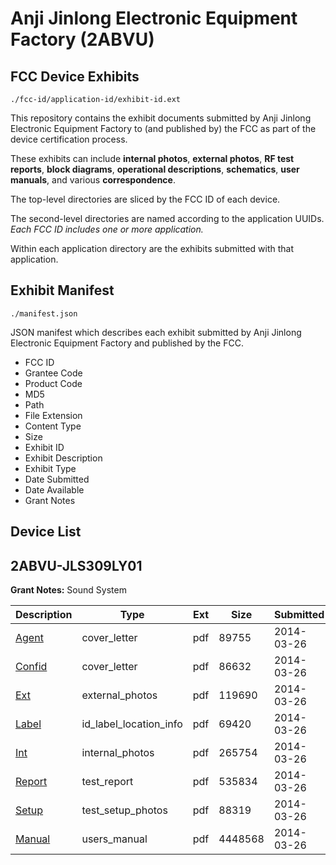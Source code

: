 # Anji Jinlong Electronic Equipment Factory (2ABVU)
## FCC Device Exhibits

```
./fcc-id/application-id/exhibit-id.ext
```

This repository contains the exhibit documents submitted by Anji Jinlong Electronic Equipment Factory to (and published by) the FCC as part of the device certification process.

These exhibits can include **internal photos**, **external photos**, **RF test reports**, **block diagrams**, **operational descriptions**, **schematics**, **user manuals**, and various **correspondence**.

The top-level directories are sliced by the FCC ID of each device.

The second-level directories are named according to the application UUIDs. *Each FCC ID includes one or more application.*

Within each application directory are the exhibits submitted with that application. 

## Exhibit Manifest

```
./manifest.json
```

JSON manifest which describes each exhibit submitted by Anji Jinlong Electronic Equipment Factory and published by the FCC.

- FCC ID
- Grantee Code
- Product Code
- MD5
- Path
- File Extension
- Content Type
- Size
- Exhibit ID
- Exhibit Description
- Exhibit Type
- Date Submitted
- Date Available
- Grant Notes

## Device List
## 2ABVU-JLS309LY01
**Grant Notes:** Sound System

| Description | Type | Ext | Size | Submitted | Available |
| ----------- | ---- | --- | ---- | --------- | --------- |
| [Agent](2ABVU-JLS309LY01/35e5c3856422c4abbb41848cb4ef57bf/2225909.pdf) | cover_letter | pdf | 89755 | 2014-03-26 | 2014-03-26 |
| [Confid](2ABVU-JLS309LY01/35e5c3856422c4abbb41848cb4ef57bf/2225910.pdf) | cover_letter | pdf | 86632 | 2014-03-26 | 2014-03-26 |
| [Ext](2ABVU-JLS309LY01/35e5c3856422c4abbb41848cb4ef57bf/2225911.pdf) | external_photos | pdf | 119690 | 2014-03-26 | 2014-03-26 |
| [Label](2ABVU-JLS309LY01/35e5c3856422c4abbb41848cb4ef57bf/2225913.pdf) | id_label_location_info | pdf | 69420 | 2014-03-26 | 2014-03-26 |
| [Int](2ABVU-JLS309LY01/35e5c3856422c4abbb41848cb4ef57bf/2225912.pdf) | internal_photos | pdf | 265754 | 2014-03-26 | 2014-03-26 |
| [Report](2ABVU-JLS309LY01/35e5c3856422c4abbb41848cb4ef57bf/2225914.pdf) | test_report | pdf | 535834 | 2014-03-26 | 2014-03-26 |
| [Setup](2ABVU-JLS309LY01/35e5c3856422c4abbb41848cb4ef57bf/2225915.pdf) | test_setup_photos | pdf | 88319 | 2014-03-26 | 2014-03-26 |
| [Manual](2ABVU-JLS309LY01/35e5c3856422c4abbb41848cb4ef57bf/2225892.pdf) | users_manual | pdf | 4448568 | 2014-03-26 | 2014-03-26 |
